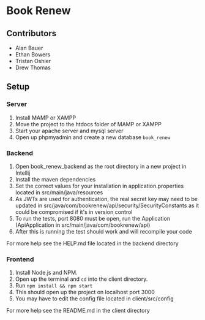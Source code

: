 # Book Renew
## Contributors
* Alan Bauer
* Ethan Bowers
* Tristan Oshier
* Drew Thomas

## Setup
### Server
1. Install MAMP or XAMPP  
2. Move the project to the htdocs folder of MAMP or XAMPP
3. Start your apache server and mysql server  
4. Open up phpmyadmin and create a new database `book_renew`  

### Backend
1. Open book_renew_backend as the root directory in a new project in Intellij  
2. Install the maven dependencies  
3. Set the correct values for your installation in application.properties located in src/main/java/resources  
4. As JWTs are used for authentication, the real secret key may need to be updated in src/java/com/bookrenew/api/security/SecurityConstants as it could be compromised if it's in version control  
5. To run the tests, port 8080 must be open, run the Application (ApiApplication in src/main/java/com/bookrenew/api)
6. After this is running the test should work and will recompile your code  

For more help see the HELP.md file located in the backend directory

### Frontend
1. Install Node.js and NPM.
2. Open up the terminal and `cd` into the client directory.  
3. Run `npm install && npm start`  
4. This should open up the project on localhost port 3000  
5. You may have to edit the config file located in client/src/config  

For more help see the README.md in the client directory  
